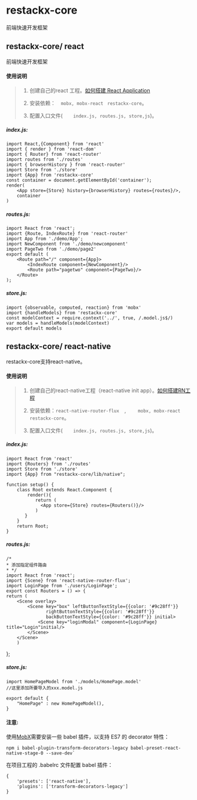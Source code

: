 # restackx-core

前端快速开发框架

## restackx-core/ react

前端快速开发框架

#### 使用说明

>1. 创建自己的react 工程。[如何搭建 React Application](https://facebook.github.io/react/docs/installation.html)
>
>2. 安装依赖：`	mobx, mobx-react` `	restackx-core`。
>
>3. 配置入口文件(`	index.js, routes.js, store,js`)。
>

##### index.js: 

	import React,{Component} from 'react'
	import { render } from 'react-dom'
	import { Router} from 'react-router'
	import routes from './routes'
	import { browserHistory } from 'react-router'
	import Store from './store'
	import {App} from 'restackx-core'
	const container = document.getElementById('container');
	render(
 	 	<App store={Store} history={browserHistory} routes={routes}/>,
 	 	container
	)

##### routes.js: 

	import React from 'react';
	import {Route, IndexRoute} from 'react-router'
	import App from './demo/App';
	import NewComponent from './demo/newcomponent'
	import PageTwo from './demo/page2'
	export default (
 	 	<Route path="/" component={App}>
   	 		<IndexRoute component={NewComponent}/>
    		<Route path="pagetwo" component={PageTwo}/>
  		</Route>
	);

##### store.js: 

	import {observable, computed, reaction} from 'mobx'
	import {handleModels} from 'restackx-core'
	const modelContext = require.context('../', true, /.model.js$/)
	var models = handleModels(modelContext)
	export default models

## restackx-core/ react-native

restackx-core支持react-native。

#### 使用说明

>1. 创建自己的react-native工程（react-native init app）。[如何搭建RN工程](https://facebook.github.io/react-native/docs/getting-started.html)
>
>2. 安装依赖：`react-native-router-flux	`, `	mobx, mobx-react` `	restackx-core`。
>
>3. 配置入口文件(`	index.js, routes.js, store,js`)。
>

##### index.js: 

	import React from 'react'
	import {Routers} from './routes'
	import Store from './store'
	import {App} from "restackx-core/lib/native";

	function setup() {
        class Root extends React.Component {
            render(){
               return (
                 <App store={Store} routes={Routers()}/>
               )
           }
        }
        return Root;
	}

##### routes.js: 

	/*
	* 添加指定组件路由
	* */
	import React from 'react';
	import {Scene} from 'react-native-router-flux';
	import LoginPage from './users/LoginPage';
	export const Routers = () => {
    return (
        <Scene overlay>
            <Scene key="box" leftButtonTextStyle={{color: '#9c28ff'}}
                   rightButtonTextStyle={{color: '#9c28ff'}}
                   backButtonTextStyle={{color: '#9c28ff'}} initial>
                <Scene key="loginModal" component={LoginPage} title="Login"initial/>
            </Scene>
        </Scene>
	    )
};

##### store.js: 

	import HomePageModel from './models/HomePage.model'
	//这里添加所要导入的xxx.model.js

	export default {
    	"HomePage" : new HomePageModel(),
	}

#### 注意:
使用[MobX](https://mobx.js.org/)需要安装一些 babel 插件，以支持 ES7 的 decorator 特性：

	npm i babel-plugin-transform-decorators-legacy babel-preset-react-native-stage-0 --save-dev`

在项目工程的 .babelrc 文件配置 babel 插件：
				
	{
 		'presets': ['react-native'],
 		'plugins': ['transform-decorators-legacy']
	}

